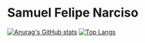 # Samuel Felipe Narciso
[![Anurag's GitHub stats](https://github-readme-stats.vercel.app/api?username=SamuelFelipeNarciso)](https://github.com/anuraghazra/github-readme-stats)
[![Top Langs](https://github-readme-stats.vercel.app/api/top-langs/?username=SamuelFelipeNarciso&layout=compact)](https://github.com/anuraghazra/github-readme-stats)
